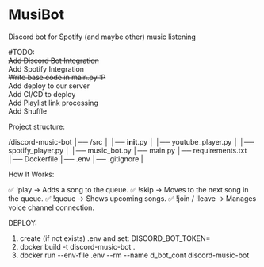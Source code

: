 # MusiBot
Discord bot for Spotify (and maybe other) music listening

#TODO:  
~~Add Discord Bot Integration~~  
Add Spotify Integration  
~~Write base code in main.py :P~~  
Add deploy to our server  
Add CI/CD to deploy  
Add Playlist link processing  
Add Shuffle  

Project structure:

/discord-music-bot
│── /src
│   │── __init__.py
│   │── youtube_player.py
│   │── spotify_player.py
│   │── music_bot.py
│── main.py
│── requirements.txt
│── Dockerfile
│── .env
│── .gitignore
|


How It Works:

✅ !play <URL> → Adds a song to the queue.
✅ !skip → Moves to the next song in the queue.
✅ !queue → Shows upcoming songs.
✅ !join / !leave → Manages voice channel connection.

DEPLOY:
1. create (if not exists) .env and set: DISCORD_BOT_TOKEN=
2. docker build -t discord-music-bot .
3. docker run --env-file .env --rm --name d_bot_cont discord-music-bot
